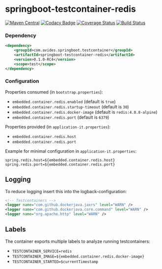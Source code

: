 springboot-testcontainer-redis
==============================

[![Maven Central](https://img.shields.io/maven-metadata/v/http/central.maven.org/maven2/com/avides/springboot/testcontainer/springboot-testcontainer-redis/maven-metadata.xml.svg)](https://search.maven.org/#search%7Cgav%7C1%7Cg%3A%22com.avides.springboot.testcontainer%22%20AND%20a%3A%22springboot-testcontainer-redis%22)
[![Codacy Badge](https://api.codacy.com/project/badge/Grade/72df4bf465a44e63895dd66b142bde8d)](https://www.codacy.com/app/avides-builds/springboot-testcontainer-redis?utm_source=github.com&amp;utm_medium=referral&amp;utm_content=springboot-testcontainer/springboot-testcontainer-redis&amp;utm_campaign=Badge_Grade)
[![Coverage Status](https://coveralls.io/repos/springboot-testcontainer/springboot-testcontainer-redis/badge.svg)](https://coveralls.io/r/springboot-testcontainer/springboot-testcontainer-redis)
[![Build Status](https://travis-ci.org/springboot-testcontainer/springboot-testcontainer-redis.svg?branch=master)](https://travis-ci.org/springboot-testcontainer/springboot-testcontainer-redis)

### Dependency
```xml
<dependency>
	<groupId>com.avides.springboot.testcontainer</groupId>
	<artifactId>springboot-testcontainer-redis</artifactId>
	<version>0.1.0-RC4</version>
	<scope>test</scope>
</dependency>
```

### Configuration
Properties consumed (in `bootstrap.properties`):
- `embedded.container.redis.enabled` (default is `true`)
- `embedded.container.redis.startup-timeout` (default is `30`)
- `embedded.container.redis.docker-image` (default is `redis:4.0.8-alpine`)
- `embedded.container.redis.port` (default is `6379`)

Properties provided (in `application-it.properties`):
- `embedded.container.redis.host`
- `embedded.container.redis.port`

Example for minimal configuration in `application-it.properties`:
```
spring.redis.host=${embedded.container.redis.host} 
spring.redis.port=${embedded.container.redis.port}
```

## Logging
To reduce logging insert this into the logback-configuration:
```xml
<!-- Testcontainers -->
<logger name="com.github.dockerjava.jaxrs" level="WARN" />
<logger name="com.github.dockerjava.core.command" level="WARN" />
<logger name="org.apache.http" level="WARN" />
```

## Labels
The container exports multiple labels to analyze running testcontainers:
- `TESTCONTAINER_SERVICE=redis`
- `TESTCONTAINER_IMAGE=${embedded.container.redis.docker-image}`
- `TESTCONTAINER_STARTED=$currentTimestamp`
